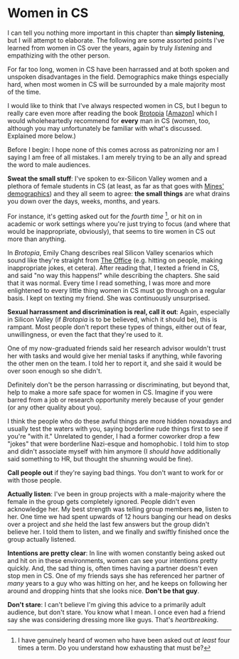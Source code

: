 # Women in CS

I can tell you nothing more important in this chapter
than **simply listening**, but I will attempt to elaborate.
The following are some assorted points I've learned from
women in CS over the years, again by truly *listening*
and empathizing with the other person.

For far too long, women in CS have been harrassed and
at both spoken and unspoken disadvantages in the field.
Demographics make things especially hard, when most women
in CS will be surrounded by a male majority most of the time.

I would like to think that I've always respected women in CS,
but I begun to really care even more after reading the book
[Brotopia](https://en.wikipedia.org/wiki/Brotopia) \[[Amazon](https://www.amazon.com/Brotopia-Breaking-Boys-Silicon-Valley/dp/0735213534)] which I
would wholeheartedly recommend for **every** man in CS (women, too,
although you may unfortunately be familiar with what's discussed.
Explained more below.)

Before I begin: I hope none of this comes across as patronizing nor
am I saying I am free of all mistakes. I am merely trying to be an
ally and spread the word to male audiences.

**Sweat the small stuff**: I've spoken to ex-Silicon Valley women and
a plethora of female students in CS (at least, as far as that goes with [Mines' demographics](https://www.mines.edu/diversity/annual-report-2021/recruitment/)) and they all seem to agree:
**the small things** are what drains you down over the days, weeks, months, and years.

For instance, it's getting asked out for the *fourth time* [^ref1], or hit on in academic or
work settings where you're just trying to focus (and where that would be inappropriate, 
obviously), that seems to tire women in CS out more than anything.

In *Brotopia*, Emily Chang describes real Silicon Valley scenarios which sound like they're 
straight from [The Office](https://en.wikipedia.org/wiki/The_Office_(American_TV_series)) (e.g.
hitting on people, making inappropriate jokes, et cetera). After reading that, I texted a friend 
in CS, and said "no way this happens!" while describing the chapters. She said that it was normal.
Every time I read something, I was more and more enlightened to every little thing women in CS must 
go through on a regular basis. I kept on texting my friend. She was continuously unsurprised.

**Sexual harrassment and discrimination is real, call it out**: Again, especially in
Silicon Valley (if *Brotopia* is to be believed, which it should be), this is rampant.
Most people don't report these types of things, either out of fear, unwillingness,
or even the fact that they're used to it.

One of my now-graduated friends said her research advisor wouldn't trust her with
tasks and would give her menial tasks if anything, while favoring the other men on
the team. I told her to report it, and she said it would be over soon enough so she didn't.

Definitely don't be the person harrassing or discriminating, but beyond that, help
to make a more safe space for women in CS. Imagine if you were barred from a job or
research opportunity merely because of your gender (or any other quality about you).

I think the people who do these awful things are more hidden nowadays and usually
test the waters with you, saying borderline rude things first to see if you're "with it."
Unrelated to gender, I had a former coworker drop a few "jokes" that were borderline 
Nazi-esque and homophobic. I told him to stop and didn't associate myself with him anymore
(I *should have* additionally said something to HR, but thought the shunning would be fine).

**Call people out** if they're saying bad things. You don't want to work for or with those people.

**Actually listen**: I've been in group projects with a male-majority where the female in
the group gets completely ignored. People didn't even acknowledge her. My best strength
was telling group members **no**, listen to her. One time we had spent upwards of 12 hours 
banging our head on desks over a project and *she* held the last few answers but the group didn't 
believe her. I told them to listen, and we finally and swiftly finished once the group actually listened.

**Intentions are pretty clear**: In line with women constantly being asked out and hit on
in these environments, women can see your intentions pretty quickly. And, the sad thing is,
often times having a partner doesn't even stop men in CS. One of my friends says she has
referenced her partner of *many* years to a guy who was hitting on her, and he keeps on
following her around and dropping hints that she looks nice. **Don't be that guy**.

**Don't stare**: I can't believe I'm giving this advice to a primarily adult audience,
but don't stare. You know what I mean. I once even had a friend say she was considering
dressing more like guys. That's *heartbreaking*.


[^ref1]: I have genuinely heard of women who have been asked out *at least*
four times a term. Do you understand how exhausting that must be?
